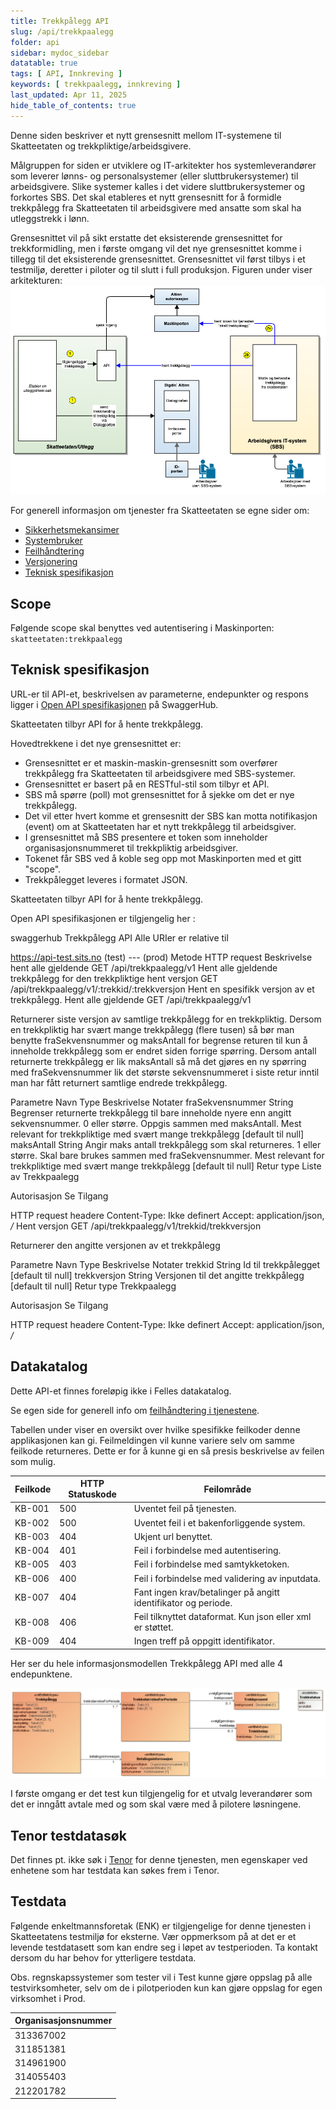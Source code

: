 ```yaml
---
title: Trekkpålegg API
slug: /api/trekkpaalegg
folder: api
sidebar: mydoc_sidebar
datatable: true
tags: [ API, Innkreving ]
keywords: [ trekkpaalegg, innkreving ]
last_updated: Apr 11, 2025
hide_table_of_contents: true
---
```


<Summary>Denne siden beskriver et nytt grensesnitt mellom IT-systemene til Skatteetaten og
trekkpliktige/arbeidsgivere.</Summary>

<Tabs underline={true}>
<TabItem headerText="Om tjenesten" itemKey="itemKey-1" default>

Målgruppen for siden er utviklere og IT-arkitekter hos systemleverandører som leverer lønns- og personalsystemer (eller
sluttbrukersystemer) til arbeidsgivere. Slike systemer kalles i det videre sluttbrukersystemer og forkortes SBS. 
Det skal etableres et nytt grensesnitt for å formidle trekkpålegg fra Skatteetaten til arbeidsgivere med ansatte som
skal ha utleggstrekk i lønn.

Grensesnittet vil på sikt erstatte det eksisterende grensesnittet for trekkformidling, men i første omgang vil det nye
grensesnittet komme i tillegg til det eksisterende grensesnittet. Grensesnittet vil først tilbys i et testmiljø,
deretter i piloter og til slutt i full produksjon.
Figuren under viser arkitekturen: [![Arkitektur](../../static/download/trekkpalegg_oversikt.png)](../../static/download/trekkpalegg_oversikt.png)

For generell informasjon om tjenester fra Skatteetaten se egne sider om:

* [Sikkerhetsmekansimer](../om/sikkerhet.md)
* [Systembruker](../om/systembruker.md)
* [Feilhåndtering](../om/feil.md)
* [Versjonering](../om/versjoner.md)
* [Teknisk spesifikasjon](../om/tekniskspesifikasjon.md)

## Scope

Følgende scope skal benyttes ved autentisering i Maskinporten: `skatteetaten:trekkpaalegg`

## Teknisk spesifikasjon

URL-er til API-et, beskrivelsen av parameterne, endepunkter og respons ligger
i [Open API spesifikasjonen](https://app.swaggerhub.com/apis/skatteetaten/trekkpaalegg-app) på SwaggerHub.

Skatteetaten tilbyr API for å hente trekkpålegg.

Hovedtrekkene i det nye grensesnittet er:

* Grensesnittet er et maskin-maskin-grensesnitt som overfører trekkpålegg fra Skatteetaten til arbeidsgivere med
  SBS-systemer.
* Grensesnittet er basert på en RESTful-stil som tilbyr et API.
* SBS må spørre (poll) mot grensesnittet for å sjekke om det er nye trekkpålegg.
* Det vil etter hvert komme et grensesnitt der SBS kan motta notifikasjon (event) om at Skatteetaten har et nytt
  trekkpålegg til arbeidsgiver.
* I grensesnittet må SBS presentere et token som inneholder organisasjonsnummeret til trekkpliktig arbeidsgiver.
* Tokenet får SBS ved å koble seg opp mot Maskinporten med et gitt "scope".
* Trekkpålegget leveres i formatet JSON.

Skatteetaten tilbyr API for å hente trekkpålegg.

Open API spesifikasjonen er tilgjengelig her :

swaggerhub
Trekkpålegg API
Alle URIer er relative til

https://api-test.sits.no (test)
--- (prod)
Metode	HTTP request	Beskrivelse
hent alle gjeldende	GET /api/trekkpaalegg/v1	Hent alle gjeldende trekkpålegg for den trekkpliktige
hent versjon	GET /api/trekkpaalegg/v1/:trekkid/:trekkversjon	Hent en spesifikk versjon av et trekkpålegg.
Hent alle gjeldende
GET /api/trekkpaalegg/v1

Returnerer siste versjon av samtlige trekkpålegg for en trekkpliktig. Dersom en trekkpliktig har svært mange trekkpålegg (flere tusen) så bør man benytte fraSekvensnummer og maksAntall for begrense returen til kun å inneholde trekkpålegg som er endret siden forrige spørring. Dersom antall returnerte trekkpålegg er lik maksAntall så må det gjøres en ny spørring med fraSekvensnummer lik det største sekvensnummeret i siste retur inntil man har fått returnert samtlige endrede trekkpålegg.

Parametre
Navn	Type	Beskrivelse	Notater
fraSekvensnummer	String	Begrenser returnerte trekkpålegg til bare inneholde nyere enn angitt sekvensnummer. 0 eller større. Oppgis sammen med maksAntall. Mest relevant for trekkpliktige med svært mange trekkpålegg	[default til null]
maksAntall	String	Angir maks antall trekkpålegg som skal returneres. 1 eller større. Skal bare brukes sammen med fraSekvensnummer. Mest relevant for trekkpliktige med svært mange trekkpålegg	[default til null]
Retur type
Liste av Trekkpaalegg

Autorisasjon
Se Tilgang

HTTP request headere
Content-Type: Ikke definert
Accept: application/json, */*
Hent versjon
GET /api/trekkpaalegg/v1/trekkid/trekkversjon

Returnerer den angitte versjonen av et trekkpålegg

Parametre
Navn	Type	Beskrivelse	Notater
trekkid	String	Id til trekkpålegget	[default til null]
trekkversjon	String	Versjonen til det angitte trekkpålegg	[default til null]
Retur type
Trekkpaalegg

Autorisasjon
Se Tilgang

HTTP request headere
Content-Type: Ikke definert
Accept: application/json, */*

## Datakatalog

Dette API-et finnes foreløpig ikke i Felles datakatalog.

</TabItem>
<TabItem headerText="Eksempler" itemKey="itemKey-2"> 


</TabItem>
<TabItem headerText="Feilkoder" itemKey="itemKey-3">

Se egen side for generell info om [feilhåndtering i tjenestene](../om/feil.md).

Tabellen under viser en oversikt over hvilke spesifikke feilkoder denne applikasjonen kan gi. Feilmeldingen vil kunne
variere selv om samme feilkode returneres. Dette er for å kunne gi en så presis beskrivelse av feilen som mulig.

| Feilkode | HTTP Statuskode | Feilområde                                                     |
|----------|-----------------|----------------------------------------------------------------|
| KB-001   | 500             | Uventet feil på tjenesten.                                     |
| KB-002   | 500             | Uventet feil i et bakenforliggende system.                     |
| KB-003   | 404             | Ukjent url benyttet.                                           |
| KB-004   | 401             | Feil i forbindelse med autentisering.                          |
| KB-005   | 403             | Feil i forbindelse med samtykketoken.                          |
| KB-006   | 400             | Feil i forbindelse med validering av inputdata.                |
| KB-007   | 404             | Fant ingen krav/betalinger på angitt identifikator og periode. |
| KB-008   | 406             | Feil tilknyttet dataformat. Kun json eller xml er støttet.     |
| KB-009   | 404             | Ingen treff på oppgitt identifikator.                          |

</TabItem>
<TabItem headerText="Informasjonsmodell" itemKey="itemKey-4">

Her ser du hele informasjonsmodellen Trekkpålegg API med alle 4 endepunktene.

[![Informasjonsmodell](../../static/download/informasjonsmodell-trekkpalegg.png)](../../static/download/informasjonsmodell-trekkpalegg.png)

</TabItem>
<TabItem headerText="Test" itemKey="itemKey-5">

I første omgang er det test kun tilgjengelig for et utvalg leverandører som det er inngått avtale med og som skal være
med å pilotere løsningene.

## Tenor testdatasøk

Det finnes pt. ikke søk i [Tenor](../test/tenor.md) for denne tjenesten, men egenskaper ved enhetene som har testdata kan søkes frem i Tenor.

## Testdata

Følgende enkeltmannsforetak (ENK) er tilgjengelige for denne tjenesten i Skatteetatens testmiljø for eksterne.
Vær oppmerksom på at det er et levende testdatasett som kan endre seg i løpet av testperioden. Ta kontakt dersom du har
behov for ytterligere testdata.

Obs. regnskapssystemer som tester vil i Test kunne gjøre oppslag på alle testvirksomheter, selv om de i pilotperioden
kun kan gjøre oppslag for egen virksomhet i Prod.

| Organisasjonsnummer | 
|---------------------|
| 313367002           |
| 311851381           |
| 314961900           |
| 314055403           |
| 212201782           |

</TabItem>
</Tabs>
